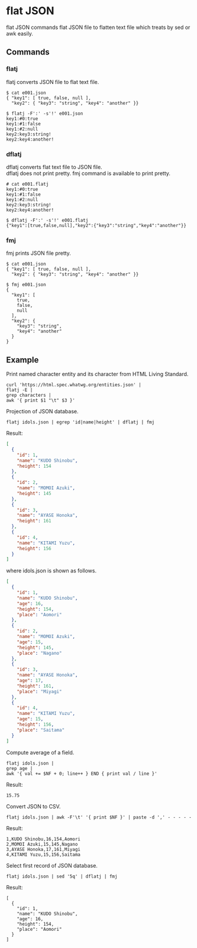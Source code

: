 # flat JSON

flat JSON commands flat JSON file to flatten text file which treats by sed or awk easily.

## Commands

### flatj

flatj converts JSON file to flat text file.

```
$ cat e001.json
{ "key1": [ true, false, null ],
  "key2": { "key3": "string", "key4": "another" }}

$ flatj -F':' -s'!' e001.json
key1:#0:true
key1:#1:false
key1:#2:null
key2:key3:string!
key2:key4:another!
```

### dflatj

dflatj converts flat text file to JSON file.  
dflatj does not print pretty. fmj command is available to print pretty.

```
# cat e001.flatj
key1:#0:true
key1:#1:false
key1:#2:null
key2:key3:string!
key2:key4:another!

$ dflatj -F':' -s'!' e001.flatj
{"key1":[true,false,null],"key2":{"key3":"string","key4":"another"}}
```
### fmj

fmj prints JSON file pretty.

```
$ cat e001.json
{ "key1": [ true, false, null ],
  "key2": { "key3": "string", "key4": "another" }}

$ fmj e001.json
{
  "key1": [
    true,
    false,
    null
  ],
  "key2": {
    "key3": "string",
    "key4": "another"
  }
}
```

## Example

Print named character entity and its character from HTML Living Standard.

```
curl 'https://html.spec.whatwg.org/entities.json' |
flatj -E |
grep characters |
awk '{ print $1 "\t" $3 }'
```

Projection of JSON database.

```
flatj idols.json | egrep 'id|name|height' | dflatj | fmj
```

Result:
```json
[
  {
    "id": 1,
    "name": "KUDO Shinobu",
    "height": 154
  },
  {
    "id": 2,
    "name": "MOMOI Azuki",
    "height": 145
  },
  {
    "id": 3,
    "name": "AYASE Honoka",
    "height": 161
  },
  {
    "id": 4,
    "name": "KITAMI Yuzu",
    "height": 156
  }
]
```

where idols.json is shown as follows.

```json
[
  {
    "id": 1,
    "name": "KUDO Shinobu",
    "age": 16,
    "height": 154,
    "place": "Aomori"
  },
  {
    "id": 2,
    "name": "MOMOI Azuki",
    "age": 15,
    "height": 145,
    "place": "Nagano"
  },
  {
    "id": 3,
    "name": "AYASE Honoka",
    "age": 17,
    "height": 161,
    "place": "Miyagi"
  },
  {
    "id": 4,
    "name": "KITAMI Yuzu",
    "age": 15,
    "height": 156,
    "place": "Saitama"
  }
]
```

Compute average of a field.

```
flatj idols.json |
grep age |
awk '{ val += $NF + 0; line++ } END { print val / line }'
```

Result:

```
15.75
```

Convert JSON to CSV.

```
flatj idols.json | awk -F'\t' '{ print $NF }' | paste -d ',' - - - - -
```

Result:

```
1,KUDO Shinobu,16,154,Aomori
2,MOMOI Azuki,15,145,Nagano
3,AYASE Honoka,17,161,Miyagi
4,KITAMI Yuzu,15,156,Saitama
```

Select first record of JSON database.

```
flatj idols.json | sed '5q' | dflatj | fmj
```

Result:

```
[
  {
    "id": 1,
    "name": "KUDO Shinobu",
    "age": 16,
    "height": 154,
    "place": "Aomori"
  }
]
```

